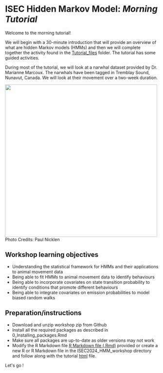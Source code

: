 # ISEC Hidden Markov Model: *Morning Tutorial*

Welcome to the morning tutorial! 

We will begin with a 30-minute introduction that will provide an overview of what are hidden Markov models (HMMs) and then we will complete together the activity found in the [Tutorial_files](./Tutorial_files/Tutorial_Narwhal_morning.Rmd) folder. The tutorial has some guided activities.



During most of the tutorial, we will look at a narwhal dataset provided by Dr. Marianne Marcoux. The narwhals have been tagged in Tremblay Sound, Nunavut, Canada. We will look at their movement over a two-week duration.

<img src="PaulNicklen.jpeg" width="500"> 
Photo Credits: Paul Nicklen 



## Workshop learning objectives

- Understanding the statistical framework for HMMs and their applications to animal movement data
- Being able to fit HMMs to animal movement data to identify behaviours
- Being able to incorporate covariates on state transition probability to identify conditions that promote different behaviours
- Being able to integrate covariates on emission probabilities to model biased random walks 


## Preparation/instructions

- Download and unzip workshop zip from Github
- Install all the required packages as described in 0_Installing_packages.Rmd
- Make sure all packages are up-to-date as older versions may not work
- Modify the R Markdown file [R Markdown file (.Rmd)](./Tutorial_files/Tutorial_Narwhal_morning.Rmd) provided or 
create a new R or R Markdown file in the ISEC2024_HMM_workshop directory and follow along with the tutorial [html](./Tutorial_files/Tutorial_Narwhal_morning.html) file.

Let's go !

